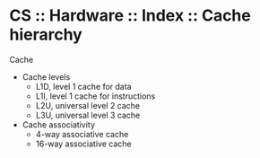 # CS :: Hardware :: Index :: Cache hierarchy

Cache
- Cache levels
  - L1D, level 1 cache for data
  - L1I, level 1 cache for instructions
  - L2U, universal level 2 cache
  - L3U, universal level 3 cache
- Cache associativity
  - 4-way associative cache
  - 16-way associative cache
